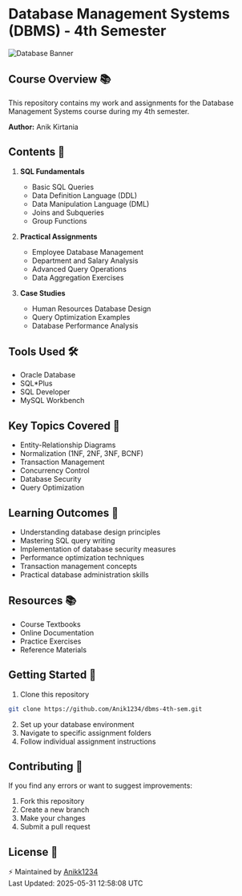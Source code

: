 # Database Management Systems (DBMS) - 4th Semester

![Database Banner](https://w7.pngwing.com/pngs/310/475/png-transparent-database-computer-icons-computer-software-information-database-miscellaneous-angle-information-technology.png)

## Course Overview 📚

This repository contains my work and assignments for the Database Management Systems course during my 4th semester.
 
**Author:** Anik Kirtania

## Contents 📂

1. **SQL Fundamentals**
   - Basic SQL Queries
   - Data Definition Language (DDL)
   - Data Manipulation Language (DML)
   - Joins and Subqueries
   - Group Functions

2. **Practical Assignments**
   - Employee Database Management
   - Department and Salary Analysis
   - Advanced Query Operations
   - Data Aggregation Exercises

3. **Case Studies**
   - Human Resources Database Design
   - Query Optimization Examples
   - Database Performance Analysis

## Tools Used 🛠️

- Oracle Database
- SQL*Plus
- SQL Developer
- MySQL Workbench

## Key Topics Covered 📑

- Entity-Relationship Diagrams
- Normalization (1NF, 2NF, 3NF, BCNF)
- Transaction Management
- Concurrency Control
- Database Security
- Query Optimization

## Learning Outcomes 🎯

- Understanding database design principles
- Mastering SQL query writing
- Implementation of database security measures
- Performance optimization techniques
- Transaction management concepts
- Practical database administration skills

## Resources 📚

- Course Textbooks
- Online Documentation
- Practice Exercises
- Reference Materials

## Getting Started 🚀

1. Clone this repository
```bash
git clone https://github.com/Anik1234/dbms-4th-sem.git
```

2. Set up your database environment
3. Navigate to specific assignment folders
4. Follow individual assignment instructions

## Contributing 🤝

If you find any errors or want to suggest improvements:

1. Fork this repository
2. Create a new branch
3. Make your changes
4. Submit a pull request

## License 📝

⚡️ Maintained by [Anikk1234](https://github.com/Anikk1234)  
Last Updated: 2025-05-31 12:58:08 UTC

